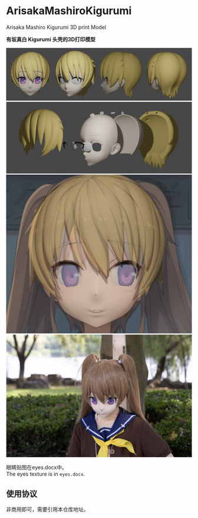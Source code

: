 # ArisakaMashiroKigurumi
Arisaka Mashiro Kigurumi 3D print Model

**有坂真白 Kigurumi 头壳的3D打印模型**

![](image/010.png)
![](image/006.png)
![](image/008.png)
![](image/011.png)

眼睛贴图在eyes.docx中。  
The eyes texture is in `eyes.docx`.

## 使用协议
非商用即可，需要引用本仓库地址。